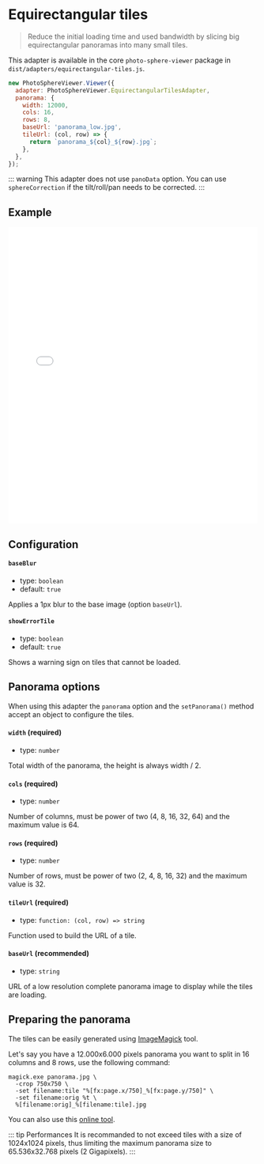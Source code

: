 # Equirectangular tiles

> Reduce the initial loading time and used bandwidth by slicing big equirectangular panoramas into many small tiles.

This adapter is available in the core `photo-sphere-viewer` package in `dist/adapters/equirectangular-tiles.js`.

```js
new PhotoSphereViewer.Viewer({
  adapter: PhotoSphereViewer.EquirectangularTilesAdapter,
  panorama: {
    width: 12000,
    cols: 16,
    rows: 8,
    baseUrl: 'panorama_low.jpg',
    tileUrl: (col, row) => {
      return `panorama_${col}_${row}.jpg`;
    },
  },
});
```

::: warning
This adapter does not use `panoData` option. You can use `sphereCorrection` if the tilt/roll/pan needs to be corrected.
:::


## Example

<iframe style="width: 100%; height: 600px;" src="//jsfiddle.net/mistic100/419yhpek/embedded/result,js/dark" allowfullscreen="allowfullscreen" frameborder="0"></iframe>


## Configuration

#### `baseBlur`
- type: `boolean`
- default: `true`

Applies a 1px blur to the base image (option `baseUrl`).

#### `showErrorTile`
- type: `boolean`
- default: `true`

Shows a warning sign on tiles that cannot be loaded.


## Panorama options

When using this adapter the `panorama` option and the `setPanorama()` method accept an object to configure the tiles.

#### `width` (required)
- type: `number`

Total width of the panorama, the height is always width / 2.

#### `cols` (required)
- type: `number`

Number of columns, must be power of two (4, 8, 16, 32, 64) and the maximum value is 64.

#### `rows` (required)
- type: `number`

Number of rows, must be power of two (2, 4, 8, 16, 32) and the maximum value is 32.

#### `tileUrl` (required)
- type: `function: (col, row) => string`

Function used to build the URL of a tile.

#### `baseUrl` (recommended)
- type: `string`

URL of a low resolution complete panorama image to display while the tiles are loading.


## Preparing the panorama

The tiles can be easily generated using [ImageMagick](https://imagemagick.org) tool.

Let's say you have a 12.000x6.000 pixels panorama you want to split in 16 columns and 8 rows, use the following command:

```
magick.exe panorama.jpg \
  -crop 750x750 \
  -set filename:tile "%[fx:page.x/750]_%[fx:page.y/750]" \
  -set filename:orig %t \
  %[filename:orig]_%[filename:tile].jpg
```

You can also use this [online tool](https://pinetools.com/split-image).


::: tip Performances
It is recommanded to not exceed tiles with a size of 1024x1024 pixels, thus limiting the maximum panorama size to 65.536x32.768 pixels (2 Gigapixels).
:::
